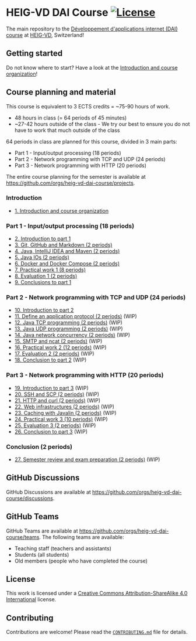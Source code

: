 # HEIG-VD DAI Course [![License](https://img.shields.io/github/license/heig-vd-dai-course/heig-vd-dai-course)](./LICENSE.md)

The main repository to the
[Développement d'applications internet (DAI) course](https://gaps.heig-vd.ch/consultation/fiches/uv/uv.php?id=6573)
at [HEIG-VD](https://heig-vd.ch), Switzerland!

## Getting started

Do not know where to start? Have a look at the
[Introduction and course organization](./01-introduction-and-course-organization/README.md)!

## Course planning and material

This course is equivalent to 3 ECTS credits = ~75-90 hours of work.

- 48 hours in class (= 64 periods of 45 minutes)
- ~27-42 hours outside of the class - We try our best to ensure you do not have
  to work that much outside of the class

64 periods in class are planned for this course, divided in 3 main parts:

- Part 1 - Input/output processing (18 periods)
- Part 2 - Network programming with TCP and UDP (24 periods)
- Part 3 - Network programming with HTTP (20 periods)

The entire course planning for the semester is available at
<https://github.com/orgs/heig-vd-dai-course/projects>.

### Introduction

- [1. Introduction and course organization](./01-introduction-and-course-organization/README.md)

### Part 1 - Input/output processing (18 periods)

- [2. Introduction to part 1](./02-introduction-to-part-1/README.md)
- [3. Git, GitHub and Markdown (2 periods)](./03-git-github-and-markdown/README.md)
- [4. Java, IntelliJ IDEA and Maven (2 periods)](./04-java-intellij-idea-and-maven/README.md)
- [5. Java IOs (2 periods)](./05-java-ios/README.md)
- [6. Docker and Docker Compose (2 periods)](./06-docker-and-docker-compose/README.md)
- [7. Practical work 1 (8 periods)](./07-practical-work-1/README.md)
- [8. Evaluation 1 (2 periods)](./08-evaluation-1/README.md)
- [9. Conclusions to part 1](./09-conclusion-to-part-1/README.md)

### Part 2 - Network programming with TCP and UDP (24 periods)

- [10. Introduction to part 2](./10-introduction-to-part-2/README.md)
- [11. Define an application protocol (2 periods)](./11-define-an-application-protocol/README.md)
  (WIP)
- [12. Java TCP programming (2 periods)](./12-java-tcp-programming/README.md)
  (WIP)
- [13. Java UDP programming (2 periods)](./13-java-udp-programming/README.md)
  (WIP)
- [14. Java network concurrency (2 periods)](./14-java-network-concurrency/README.md)
  (WIP)
- [15. SMTP and ncat (2 periods)](./15-smtp-and-ncat/README.md) (WIP)
- [16. Practical work 2 (12 periods)](./16-practical-work-2/README.md) (WIP)
- [17. Evaluation 2 (2 periods)](./17-evaluation-2/README.md) (WIP)
- [18. Conclusion to part 2](./18-conclusion-to-part-2/README.md) (WIP)

### Part 3 - Network programming with HTTP (20 periods)

- [19. Introduction to part 3](./19-introduction-to-part-3/README.md) (WIP)
- [20. SSH and SCP (2 periods)](./20-ssh-and-scp/README.md) (WIP)
- [21. HTTP and curl (2 periods)](./21-ssh-and-scp/README.md) (WIP)
- [22. Web infrastructures (2 periods)](./22-web-infrastructures/README.md)
  (WIP)
- [23. Caching with Javalin (2 periods)](./23-caching-with-javalin/README.md)
  (WIP)
- [24. Practical work 3 (10 periods)](./24-practical-work-3/README.md) (WIP)
- [25. Evaluation 3 (2 periods)](./25-evaluation-3/README.md) (WIP)
- [26. Conclusion to part 3](./26-conclusion-to-part-3/README.md) (WIP)

### Conclusion (2 periods)

- [27. Semester review and exam preparation (2 periods)](./27-semester-review-and-exam-preparation/README.md)
  (WIP)

## GitHub Discussions

GitHub Discussions are available at
<https://github.com/orgs/heig-vd-dai-course/discussions>.

## GitHub Teams

GitHub Teams are available at
<https://github.com/orgs/heig-vd-dai-course/teams>. The following teams are
available:

- Teaching staff (teachers and assistants)
- Students (all students)
- Old members (people who have completed the course)

## License

This work is licensed under a
[Creative Commons Attribution-ShareAlike 4.0 International](./LICENSE.md)
license.

## Contributing

Contributions are welcome! Please read the
[`CONTRIBUTING.md`](./CONTRIBUTING.md) file for details.
